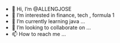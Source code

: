 - 👋 Hi, I’m @ALLENGJOSE
- 👀 I’m interested in finance, tech , formula 1 
- 🌱 I’m currently learning java ...
- 💞️ I’m looking to collaborate on ...
- 📫 How to reach me ...

<!---
ALLENGJOSE/ALLENGJOSE is a ✨ special ✨ repository because its `README.md` (this file) appears on your GitHub profile.
You can click the Preview link to take a look at your changes.
--->
